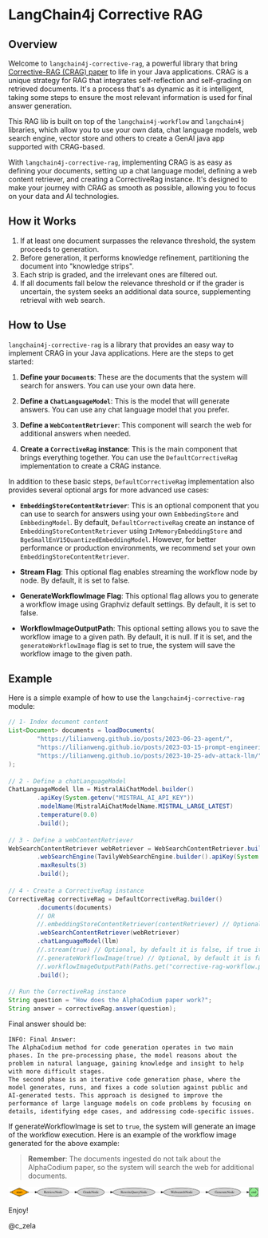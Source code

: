# LangChain4j Corrective RAG

## Overview

Welcome to `langchain4j-corrective-rag`, a powerful library that bring [Corrective-RAG (CRAG) paper](https://arxiv.org/pdf/2401.15884.pdf) to life in your Java applications. CRAG is a unique strategy for RAG that integrates self-reflection and self-grading on retrieved documents. It's a process that's as dynamic as it is intelligent, taking some steps to ensure the most relevant information is used for final answer generation.


This RAG lib is built on top of the `langchain4j-workflow` and `langchain4j` libraries,  which allow you to use your own data, chat language models, web search engine, vector store and others to create a GenAI java app supported with CRAG-based. 

With `langchain4j-corrective-rag`, implementing CRAG is as easy as defining your documents, setting up a chat language model, defining a web content retriever, and creating a CorrectiveRag instance. It's designed to make your journey with CRAG as smooth as possible, allowing you to focus on your data and AI technologies.

## How it Works

1. If at least one document surpasses the relevance threshold, the system proceeds to generation.
2. Before generation, it performs knowledge refinement, partitioning the document into "knowledge strips".
3. Each strip is graded, and the irrelevant ones are filtered out.
4. If all documents fall below the relevance threshold or if the grader is uncertain, the system seeks an additional data source, supplementing retrieval with web search.

## How to Use

`langchain4j-corrective-rag` is a library that provides an easy way to implement CRAG in your Java applications. Here are the steps to get started:

1. **Define your `Document`s**: These are the documents that the system will search for answers. You can use your own data here.

2. **Define a `ChatLanguageModel`**: This is the model that will generate answers. You can use any chat language model that you prefer.

3. **Define a `WebContentRetriever`**: This component will search the web for additional answers when needed.

4. **Create a `CorrectiveRag` instance**: This is the main component that brings everything together. You can use the `DefaultCorrectiveRag` implementation to create a CRAG instance.

In addition to these basic steps, `DefaultCorrectiveRag` implementation also provides several optional args for more advanced use cases:

- **`EmbeddingStoreContentRetriever`**: This is an optional component that you can use to search for answers using your own `EmbbedingStore` and `EmbbedingModel`. By default, `DefaultCorrectiveRag` create an instance of `EmbeddingStoreContentRetriever` using `InMemoryEmbeddingStore` and `BgeSmallEnV15QuantizedEmbeddingModel`. However, for better performance or production environments, we recommend set your own `EmbeddingStoreContentRetriever`.

- **Stream Flag**: This optional flag enables streaming the workflow node by node. By default, it is set to false.

- **GenerateWorkflowImage Flag**: This optional flag allows you to generate a workflow image using Graphviz default settings. By default, it is set to false.

- **WorkflowImageOutputPath**: This optional setting allows you to save the workflow image to a given path. By default, it is null. If it is set, and the `generateWorkflowImage` flag is set to true, the system will save the workflow image to the given path.

## Example

Here is a simple example of how to use the `langchain4j-corrective-rag` module:

```java
// 1- Index document content
List<Document> documents = loadDocuments(
        "https://lilianweng.github.io/posts/2023-06-23-agent/",
        "https://lilianweng.github.io/posts/2023-03-15-prompt-engineering/",
        "https://lilianweng.github.io/posts/2023-10-25-adv-attack-llm/"
);

// 2 - Define a chatLanguageModel
ChatLanguageModel llm = MistralAiChatModel.builder()
        .apiKey(System.getenv("MISTRAL_AI_API_KEY"))
        .modelName(MistralAiChatModelName.MISTRAL_LARGE_LATEST)
        .temperature(0.0)
        .build();

// 3 - Define a webContentRetriever
WebSearchContentRetriever webRetriever = WebSearchContentRetriever.builder()
        .webSearchEngine(TavilyWebSearchEngine.builder().apiKey(System.getenv("TAVILY_API_KEY")).build())
        .maxResults(3)
        .build();

// 4 - Create a CorrectiveRag instance
CorrectiveRag correctiveRag = DefaultCorrectiveRag.builder()
        .documents(documents) 
        // OR
        //.embeddingStoreContentRetriever(contentRetriever) // Optional, by default it uses InMemoryEmbeddingStore and BgeSmallEnV15QuantizedEmbeddingModel
        .webSearchContentRetriever(webRetriever)
        .chatLanguageModel(llm)
        //.stream(true) // Optional, by default it is false, if true it will stream the workflow node by node
        //.generateWorkflowImage(true) // Optional, by default it is false, if true it will generate a workflow image using Graphviz default settings
        //.workflowImageOutputPath(Paths.get("corrective-rag-workflow.png")) // Optional, by default it is null. If it is set, it will save the workflow image to the given path and generateWorkflowImage is set to true
        .build();

// Run the CorrectiveRag instance
String question = "How does the AlphaCodium paper work?";
String answer = correctiveRag.answer(question);
```
Final answer should be:

```shell
INFO: Final Answer:
The AlphaCodium method for code generation operates in two main phases. In the pre-processing phase, the model reasons about the problem in natural language, gaining knowledge and insight to help with more difficult stages. 
The second phase is an iterative code generation phase, where the model generates, runs, and fixes a code solution against public and AI-generated tests. This approach is designed to improve the performance of large language models on code problems by focusing on details, identifying edge cases, and addressing code-specific issues.
```
If generateWorkflowImage is set to `true`, the system will generate an image of the workflow execution. Here is an example of the workflow image generated for the above example:

> **Remember**: The documents ingested do not talk about the AlphaCodium paper, so the system will search the web for additional documents.

![Workflow Image](images/corrective-wf-2.svg)


Enjoy!

@c_zela

